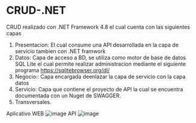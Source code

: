 # CRUD-.NET
CRUD realizado con .NET Framework 4.8 el cual cuenta con las siguientes capas

1. Presentacion: El cual consume una API desarrollada en la capa de servicio tambien con .NET framwork
2. Datos: Capa de acceso a BD, se utiliza como motor de base de datos SQL Lite el cual permite realizar administracion mediante el siguiente programa https://sqlitebrowser.org/dl/
3. Negocio:: Capa encargada deenlazar la capa de servicio con la capa datos
4. Servicio: Capa que contiene el proyecto de API la cual se encuentra documentada con un Nuget de SWAGGER.
5. Transversales.

Aplicativo WEB
   ![image](https://user-images.githubusercontent.com/58193833/215146556-9e0c6cad-74b5-40ea-9c97-267088a4f7e1.png)
API
   ![image](https://user-images.githubusercontent.com/58193833/215146713-8705b1e4-5fab-43ae-8a1c-87ea9e0c7478.png)


